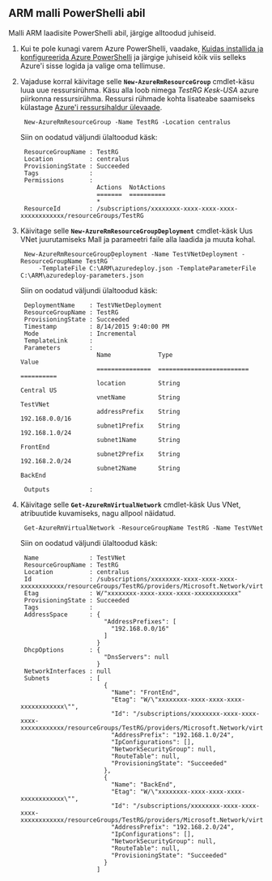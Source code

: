 ## <a name="deploy-the-arm-template-by-using-powershell"></a>ARM malli PowerShelli abil

Malli ARM laadisite PowerShelli abil, järgige alltoodud juhiseid.

1. Kui te pole kunagi varem Azure PowerShelli, vaadake, [Kuidas installida ja konfigureerida Azure PowerShelli](../articles/powershell-install-configure.md) ja järgige juhiseid kõik viis selleks Azure'i sisse logida ja valige oma tellimuse.

3. Vajaduse korral käivitage selle **`New-AzureRmResourceGroup`** cmdlet-käsu luua uue ressursirühma. Käsu alla loob nimega *TestRG* *Kesk-USA* azure piirkonna ressursirühma. Ressursi rühmade kohta lisateabe saamiseks külastage [Azure'i ressursihaldur ülevaade](../articles/resource-group-overview.md).

        New-AzureRmResourceGroup -Name TestRG -Location centralus
        
    Siin on oodatud väljundi ülaltoodud käsk:

        ResourceGroupName : TestRG
        Location          : centralus
        ProvisioningState : Succeeded
        Tags              :
        Permissions       :
                            Actions  NotActions
                            =======  ==========
                            *
        ResourceId        : /subscriptions/xxxxxxxx-xxxx-xxxx-xxxx-xxxxxxxxxxxx/resourceGroups/TestRG

4. Käivitage selle **`New-AzureRmResourceGroupDeployment`** cmdlet-käsk Uus VNet juurutamiseks Mall ja parameetri faile alla laadida ja muuta kohal.

        New-AzureRmResourceGroupDeployment -Name TestVNetDeployment -ResourceGroupName TestRG `
            -TemplateFile C:\ARM\azuredeploy.json -TemplateParameterFile C:\ARM\azuredeploy-parameters.json
            
    Siin on oodatud väljundi ülaltoodud käsk:
        
        DeploymentName    : TestVNetDeployment
        ResourceGroupName : TestRG
        ProvisioningState : Succeeded
        Timestamp         : 8/14/2015 9:40:00 PM
        Mode              : Incremental
        TemplateLink      :
        Parameters        :
                            Name             Type                       Value
                            ===============  =========================  ==========
                            location         String                     Central US
                            vnetName         String                     TestVNet
                            addressPrefix    String                     192.168.0.0/16
                            subnet1Prefix    String                     192.168.1.0/24
                            subnet1Name      String                     FrontEnd
                            subnet2Prefix    String                     192.168.2.0/24
                            subnet2Name      String                     BackEnd
        
        Outputs           :

5. Käivitage selle **`Get-AzureRmVirtualNetwork`** cmdlet-käsk Uus VNet, atribuutide kuvamiseks, nagu allpool näidatud.


        Get-AzureRmVirtualNetwork -ResourceGroupName TestRG -Name TestVNet
        
    Siin on oodatud väljundi ülaltoodud käsk:
        
        Name              : TestVNet
        ResourceGroupName : TestRG
        Location          : centralus
        Id                : /subscriptions/xxxxxxxx-xxxx-xxxx-xxxx-xxxxxxxxxxxx/resourceGroups/TestRG/providers/Microsoft.Network/virtualNetworks/TestVNet
        Etag              : W/"xxxxxxxx-xxxx-xxxx-xxxx-xxxxxxxxxxxx"
        ProvisioningState : Succeeded
        Tags              :
        AddressSpace      : {
                              "AddressPrefixes": [
                                "192.168.0.0/16"
                              ]
                            }
        DhcpOptions       : {
                              "DnsServers": null
                            }
        NetworkInterfaces : null
        Subnets           : [
                              {
                                "Name": "FrontEnd",
                                "Etag": "W/\"xxxxxxxx-xxxx-xxxx-xxxx-xxxxxxxxxxxx\"",
                                "Id": "/subscriptions/xxxxxxxx-xxxx-xxxx-xxxx-xxxxxxxxxxxx/resourceGroups/TestRG/providers/Microsoft.Network/virtualNetworks/TestVNet/subnets/FrontEnd",
                                "AddressPrefix": "192.168.1.0/24",
                                "IpConfigurations": [],
                                "NetworkSecurityGroup": null,
                                "RouteTable": null,
                                "ProvisioningState": "Succeeded"
                              },
                              {
                                "Name": "BackEnd",
                                "Etag": "W/\"xxxxxxxx-xxxx-xxxx-xxxx-xxxxxxxxxxxx\"",
                                "Id": "/subscriptions/xxxxxxxx-xxxx-xxxx-xxxx-xxxxxxxxxxxx/resourceGroups/TestRG/providers/Microsoft.Network/virtualNetworks/TestVNet/subnets/BackEnd",
                                "AddressPrefix": "192.168.2.0/24",
                                "IpConfigurations": [],
                                "NetworkSecurityGroup": null,
                                "RouteTable": null,
                                "ProvisioningState": "Succeeded"
                              }
                            ]